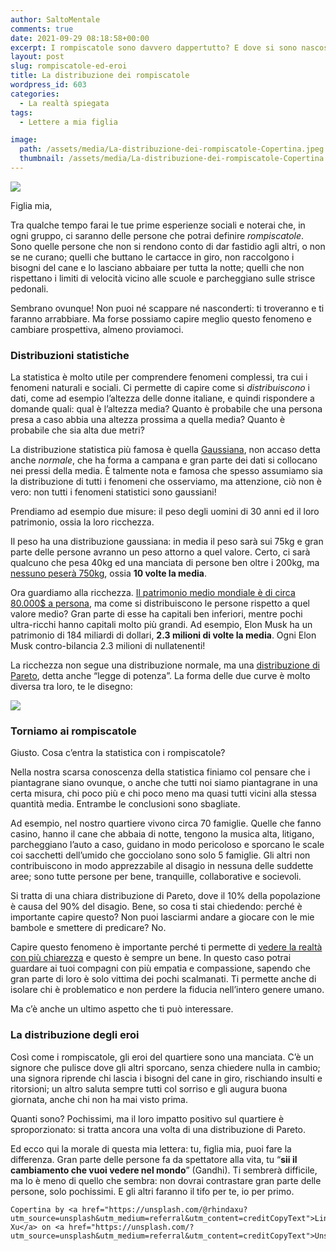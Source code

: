 ```yaml
---
author: SaltoMentale
comments: true
date: 2021-09-29 08:18:58+00:00
excerpt: I rompiscatole sono davvero dappertutto? E dove si sono nascosti gli eroi?
layout: post
slug: rompiscatole-ed-eroi
title: La distribuzione dei rompiscatole
wordpress_id: 603
categories:
  - La realtà spiegata
tags:
  - Lettere a mia figlia

image:
  path: /assets/media/La-distribuzione-dei-rompiscatole-Copertina.jpeg
  thumbnail: /assets/media/La-distribuzione-dei-rompiscatole-Copertina.jpeg
---
```


![]({{site.baseurl}}/assets/media/La-distribuzione-dei-rompiscatole.png)

Figlia mia,

Tra qualche tempo farai le tue prime esperienze sociali e noterai che, in ogni gruppo, ci saranno delle persone che potrai definire _rompiscatole_. Sono quelle persone che non si rendono conto di dar fastidio agli altri, o non se ne curano; quelli che buttano le cartacce in giro, non raccolgono i bisogni del cane e lo lasciano abbaiare per tutta la notte; quelli che non rispettano i limiti di velocità vicino alle scuole e parcheggiano sulle strisce pedonali.

Sembrano ovunque! Non puoi né scappare né nasconderti: ti troveranno e ti faranno arrabbiare. Ma forse possiamo capire meglio questo fenomeno e cambiare prospettiva, almeno proviamoci.

### Distribuzioni statistiche

La statistica è molto utile per comprendere fenomeni complessi, tra cui i fenomeni naturali e sociali. Ci permette di capire come si _distribuiscono_ i dati, come ad esempio l’altezza delle donne italiane, e quindi rispondere a domande quali: qual è l’altezza media? Quanto è probabile che una persona presa a caso abbia una altezza prossima a quella media? Quanto è probabile che sia alta due metri?

La distribuzione statistica più famosa è quella [Gaussiana](https://it.wikipedia.org/wiki/Distribuzione_normale), non accaso detta anche _normale_, che ha forma a campana e gran parte dei dati si collocano nei pressi della media. È talmente nota e famosa che spesso assumiamo sia la distribuzione di tutti i fenomeni che osserviamo, ma attenzione, ciò non è vero: non tutti i fenomeni statistici sono gaussiani!

Prendiamo ad esempio due misure: il peso degli uomini di 30 anni ed il loro patrimonio, ossia la loro ricchezza.

Il peso ha una distribuzione gaussiana: in media il peso sarà sui 75kg e gran parte delle persone avranno un peso attorno a quel valore. Certo, ci sarà qualcuno che pesa 40kg ed una manciata di persone ben oltre i 200kg, ma [nessuno peserà 750kg](https://it.wikipedia.org/wiki/Jon_Brower_Minnoch), ossia **10 volte la media**.

Ora guardiamo alla ricchezza. [Il patrimonio medio mondiale è di circa 80.000$ a persona](https://www.credit-suisse.com/about-us/en/reports-research/global-wealth-report.html), ma come si distribuiscono le persone rispetto a quel valore medio? Gran parte di esse ha capitali ben inferiori, mentre pochi ultra-ricchi hanno capitali molto più grandi. Ad esempio, Elon Musk ha un patrimonio di 184 miliardi di dollari, **2.3 milioni di volte la media**. Ogni Elon Musk contro-bilancia 2.3 milioni di nullatenenti!

La ricchezza non segue una distribuzione normale, ma una [distribuzione di Pareto](https://it.wikipedia.org/wiki/Legge_di_potenza), detta anche “legge di potenza”. La forma delle due curve è molto diversa tra loro, te le disegno:

![]({{site.baseurl}}/assets/media/unknown.png)

### Torniamo ai rompiscatole

Giusto. Cosa c’entra la statistica con i rompiscatole?

Nella nostra scarsa conoscenza della statistica finiamo col pensare che i piantagrane siano ovunque, o anche che tutti noi siamo piantagrane in una certa misura, chi poco più e chi poco meno ma quasi tutti vicini alla stessa quantità media. Entrambe le conclusioni sono sbagliate.

Ad esempio, nel nostro quartiere vivono circa 70 famiglie. Quelle che fanno casino, hanno il cane che abbaia di notte, tengono la musica alta, litigano, parcheggiano l’auto a caso, guidano in modo pericoloso e sporcano le scale coi sacchetti dell’umido che gocciolano sono solo 5 famiglie. Gli altri non contribuiscono in modo apprezzabile al disagio in nessuna delle suddette aree; sono tutte persone per bene, tranquille, collaborative e socievoli.

Si tratta di una chiara distribuzione di Pareto, dove il 10% della popolazione è causa del 90% del disagio. Bene, so cosa ti stai chiedendo: perché è importante capire questo? Non puoi lasciarmi andare a giocare con le mie bambole e smettere di predicare? No.

Capire questo fenomeno è importante perché ti permette di [vedere la realtà con più chiarezza](/la-mappa-non-e-il-territorio/) e questo è sempre un bene. In questo caso potrai guardare ai tuoi compagni con più empatia e compassione, sapendo che gran parte di loro è solo vittima dei pochi scalmanati. Ti permette anche di isolare chi è problematico e non perdere la fiducia nell’intero genere umano.

Ma c’è anche un ultimo aspetto che ti può interessare.

### La distribuzione degli eroi

Così come i rompiscatole, gli eroi del quartiere sono una manciata. C’è un signore che pulisce dove gli altri sporcano, senza chiedere nulla in cambio; una signora riprende chi lascia i bisogni del cane in giro, rischiando insulti e ritorsioni; un altro saluta sempre tutti col sorriso e gli augura buona giornata, anche chi non ha mai visto prima.

Quanti sono? Pochissimi, ma il loro impatto positivo sul quartiere è sproporzionato: si tratta ancora una volta di una distribuzione di Pareto.

Ed ecco qui la morale di questa mia lettera: tu, figlia mia, puoi fare la differenza. Gran parte delle persone fa da spettatore alla vita, tu “**sii il cambiamento che vuoi vedere nel mondo**” (Gandhi). Ti sembrerà difficile, ma lo è meno di quello che sembra: non dovrai contrastare gran parte delle persone, solo pochissimi. E gli altri faranno il tifo per te, io per primo.

    Copertina by <a href="https://unsplash.com/@rhindaxu?utm_source=unsplash&utm_medium=referral&utm_content=creditCopyText">Linda Xu</a> on <a href="https://unsplash.com/?utm_source=unsplash&utm_medium=referral&utm_content=creditCopyText">Unsplash</a>
